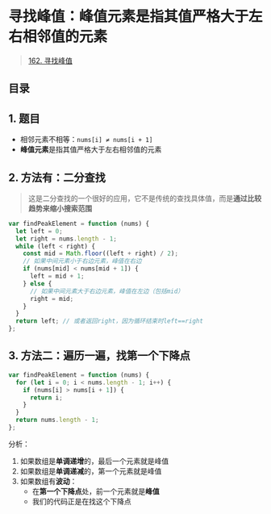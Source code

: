 
# 寻找峰值：峰值元素是指其值严格大于左右相邻值的元素


>  [162. 寻找峰值](https://leetcode.cn/problems/find-peak-element/)


## 目录
<!-- toc -->
 ## 1. 题目 

- 相邻元素不相等：`nums[i] ≠ nums[i + 1]`
- **峰值元素**是指其值严格大于左右相邻值的元素

## 2. 方法有：二分查找

> 这是二分查找的一个很好的应用，它不是传统的查找具体值，而是**通过比较趋势来缩小搜索范围**


```javascript
var findPeakElement = function (nums) {
  let left = 0;
  let right = nums.length - 1;
  while (left < right) {
    const mid = Math.floor((left + right) / 2);
    // 如果中间元素小于右边元素，峰值在右边
    if (nums[mid] < nums[mid + 1]) {
      left = mid + 1;
    } else {
      // 如果中间元素大于右边元素，峰值在左边（包括mid）
      right = mid;
    }
  }
  return left; // 或者返回right，因为循环结束时left==right
};

```

## 3. 方法二：遍历一遍，**找第一个下降点**

```javascript
var findPeakElement = function (nums) {
  for (let i = 0; i < nums.length - 1; i++) {
    if (nums[i] > nums[i + 1]) {
      return i;
    }
  }
  return nums.length - 1;
};
```

分析：
1. 如果数组是**单调递增**的，最后一个元素就是峰值
2. 如果数组是**单调递减**的，第一个元素就是峰值
3. 如果数组有**波动**：
    - 在**第一个下降点**处，前一个元素就是**峰值**
    - 我们的代码正是在找这个下降点
